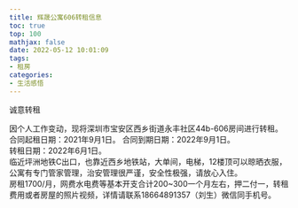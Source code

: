 ```yaml
---
title: 辉晟公寓606转租信息
toc: true
top: 100
mathjax: false
date: 2022-05-12 10:01:09
tags:
- 租房
categories:
- 生活感悟
---
```

诚意转租

因个人工作变动，现将深圳市宝安区西乡街道永丰社区44b-606房间进行转租。  
合同起租日期：2021年9月1日。
合同到期日期：2022年9月1日。  
转租日期：2022年6月1日。  
临近坪洲地铁C出口，也靠近西乡地铁站，大单间，电梯，12楼顶可以晾晒衣服，公寓有专门管家管理，治安管理很严谨，安全性极强，请放心入住。  
房租1700/月，网费水电费等基本开支合计200~300一个月左右，押二付一，转租费用或者房屋的照片视频，详情请联系18664891357（刘生）微信同手机号。
